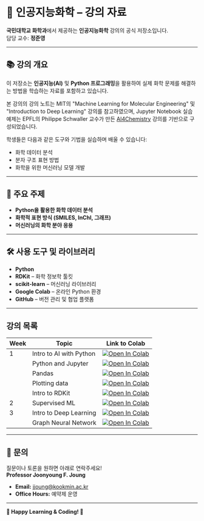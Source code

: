 # 🧪 인공지능화학 – 강의 자료  

**국민대학교 화학과**에서 제공하는 **인공지능화학** 강의의 공식 저장소입니다.  
담당 교수: **정준영**  

---

## 📚 **강의 개요**  
이 저장소는 **인공지능(AI)** 및 **Python 프로그래밍**을 활용하여 실제 화학 문제를 해결하는 방법을 학습하는 자료를 포함하고 있습니다.  

본 강의의 강의 노트는 MIT의 "Machine Learning for Molecular Engineering" 및 "Introduction to Deep Learning" 강의를 참고하였으며,
Jupyter Notebook 실습 예제는 EPFL의 Philippe Schwaller 교수가 만든 [AI4Chemistry](https://schwallergroup.github.io/ai4chem_course/) 강의를 기반으로 구성되었습니다.


학생들은 다음과 같은 도구와 기법을 실습하며 배울 수 있습니다:  
- 화학 데이터 분석  
- 분자 구조 표현 방법  
- 화학을 위한 머신러닝 모델 개발  

---

## 🔑 **주요 주제**  

- **Python을 활용한 화학 데이터 분석**  
- **화학적 표현 방식 (SMILES, InChI, 그래프)**  
- **머신러닝의 화학 분야 응용**  

---

## 🛠️ **사용 도구 및 라이브러리**  

- **Python**  
- **RDKit** – 화학 정보학 툴킷  
- **scikit-learn** – 머신러닝 라이브러리  
- **Google Colab** – 온라인 Python 환경  
- **GitHub** – 버전 관리 및 협업 플랫폼  

---
## 강의 목록
| Week | Topic                             | Link to Colab |
|------|-----------------------------------|--------------|
| 1    | Intro to AI with Python               | [![Open In Colab](https://colab.research.google.com/assets/colab-badge.svg)](https://colab.research.google.com/github/jfjoung/AI_For_Chemistry/blob/main/notebooks/week1/Week_1_Introduction_to_AI_with_Python.ipynb) |
|      | Python and Jupyter               | [![Open In Colab](https://colab.research.google.com/assets/colab-badge.svg)](https://colab.research.google.com/github/jfjoung/AI_For_Chemistry/blob/main/notebooks/week1/Week_1_Python_Basics.ipynb) |
|      | Pandas                            | [![Open In Colab](https://colab.research.google.com/assets/colab-badge.svg)](https://colab.research.google.com/github/jfjoung/AI_For_Chemistry/blob/main/notebooks/week1/Week_1_Pandas_Basics.ipynb) |
|      | Plotting data                     | [![Open In Colab](https://colab.research.google.com/assets/colab-badge.svg)](https://colab.research.google.com/github/jfjoung/AI_For_Chemistry/blob/main/notebooks/week1/Week_1_Plotting_data.ipynb) |
|      | Intro to RDKit                    | [![Open In Colab](https://colab.research.google.com/assets/colab-badge.svg)](https://colab.research.google.com/github/jfjoung/AI_For_Chemistry/blob/main/notebooks/week1/Week_1_rdkit_basics.ipynb) |
| 2    | Supervised ML                     | [![Open In Colab](https://colab.research.google.com/assets/colab-badge.svg)](https://colab.research.google.com/github/jfjoung/AI_For_Chemistry/blob/main/notebooks/week2/Week_2_Supervised_Machine_Learning.ipynb) |
| 3    | Intro to Deep Learning            | [![Open In Colab](https://colab.research.google.com/assets/colab-badge.svg)](https://colab.research.google.com/github/jfjoung/AI_For_Chemistry/blob/main/notebooks/week3/Week_3_Introduction_to_Deep_Learning.ipynb) |
|      | Graph Neural Network            | [![Open In Colab](https://colab.research.google.com/assets/colab-badge.svg)](https://colab.research.google.com/github/jfjoung/AI_For_Chemistry/blob/main/notebooks/week3/Week_3_Graph_Neural_Network.ipynb) |


---

## 📧 **문의**  
질문이나 토론을 원하면 아래로 연락주세요!  
**Professor Joonyoung F. Joung**  
- **Email:** [jjoung@kookmin.ac.kr](mailto:jjoung@kookmin.ac.kr)  
- **Office Hours:** 예약제 운영 

---

**📢 Happy Learning & Coding! 🚀**  
